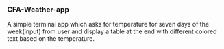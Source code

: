 ### CFA-Weather-app

A simple terminal app which asks for temperature for seven days of the week(input) from user and display a table at the end with different colored text based on the temperature. 
